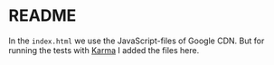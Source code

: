 # README
In the `index.html` we use the JavaScript-files of Google CDN.
But for running the tests with [Karma] I added the files here.

  [karma]: http://karma-runner.github.io/0.8/index.html